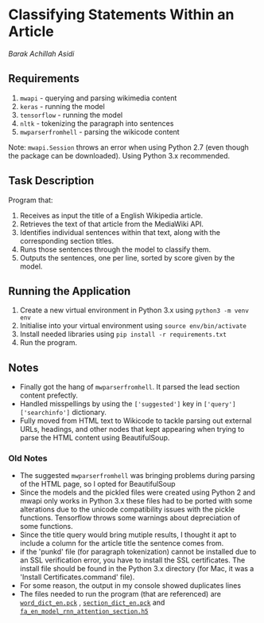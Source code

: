 # Classifying Statements Within an Article 
*Barak Achillah Asidi*

## Requirements
1. `mwapi` - querying and parsing wikimedia content
2. `keras` - running the model
3. `tensorflow` - running the model
5. `nltk` - tokenizing the paragraph into sentences
6. `mwparserfromhell` - parsing the wikicode content

Note: `mwapi.Session` throws an error when using Python 2.7 (even though the package can be downloaded). Using Python 3.x recommended.

## Task Description
Program that:
1. Receives as input the title of a English Wikipedia article.
2. Retrieves the text of that article from the MediaWiki API.
3. Identifies individual sentences within that text, along with the corresponding section titles.
4. Runs those sentences through the model to classify them.
5. Outputs the sentences, one per line, sorted by score given by the model.

## Running the Application
1. Create a new virtual environment in Python 3.x using `python3 -m venv env`
2. Initialise into your virtual environment using `source env/bin/activate`
2. Install needed libraries using `pip install -r requirements.txt`
4. Run the program.

## Notes
 - Finally got the hang of `mwparserfromhell`. It parsed the lead section content prefectly.
 - Handled misspellings by using the `['suggested']` key in `['query']['searchinfo']` dictionary.
 - Fully moved from HTML text to Wikicode to tackle parsing out external URLs, headings, and other nodes that kept appearing when trying to parse the HTML content using BeautifulSoup.



### Old Notes
 - The suggested `mwparserfromhell` was bringing problems during parsing of the HTML page, so I opted for BeautifulSoup
 - Since the models and the pickled files were created using Python 2 and mwapi only works in Python 3.x these files had to be ported with some alterations due to the unicode compatibility issues with the pickle functions. Tensorflow throws some warnings about depreciation of some functions.
 - Since the title query would bring mutiple results, I thought it apt to include a column for the article title the sentence comes from.
 - if the 'punkd' file (for paragraph tokenization) cannot be installed due to an SSL verification error, you have to install the SSL certificates. The install file should be found in the Python 3.x directory (for Mac, it was a 'Install Certificates.command' file).
 - For some reason, the output in my console showed duplicates lines
 - The files needed to run the program (that are referenced) are [`word_dict_en.pck`](https://drive.google.com/drive/folders/1dlocPHPz6Giv9nS8rR4t6kes8nlJ3inX?usp=sharing) , [`section_dict_en.pck`](https://drive.google.com/drive/folders/1dlocPHPz6Giv9nS8rR4t6kes8nlJ3inX?usp=sharing) and [`fa_en_model_rnn_attention_section.h5`](https://drive.google.com/drive/folders/166ok0FmW-SiMNJl9ZYpeVjc8BeO1195W?usp=sharing)
  
 
